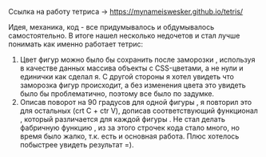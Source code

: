 Ссылка на работу тетриса -> https://mynameiswesker.github.io/tetris/

Идея, механика, код - все придумывалось и обдумывалось самостоятельно.
В итоге нашел несколько недочетов и стал лучше понимать как именно работает тетрис:
  1) Цвет фигур можно было бы сохранить после заморозки , используя в качестве данных массива объекты с CSS-цветами, а не 
      нули и единички как сделал я. С другой стороны я хотел увидеть что заморозка фигур происходит, а без изменения цвета
      это увидеть было бы проблематично, поэтому все было по задумке.
  2) Описав поворот на 90 градусов для одной фигуры , я повторил это для остальных (crt C + ctr V), дописав соответствующий функционал , 
      который различается для каждой фигуры . Не стал делать фабричную функцию , из за этого строчек кода стало много, 
       но время было жалко, т.к. есть и основная работа. Плюс хотелось побыстрее увидеть результат =).
